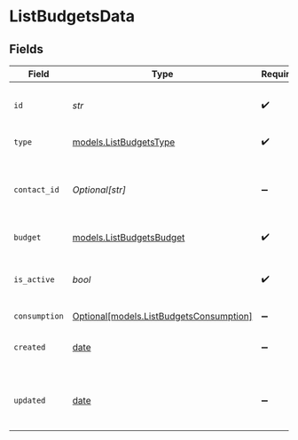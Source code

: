 # ListBudgetsData


## Fields

| Field                                                                          | Type                                                                           | Required                                                                       | Description                                                                    | Example                                                                        |
| ------------------------------------------------------------------------------ | ------------------------------------------------------------------------------ | ------------------------------------------------------------------------------ | ------------------------------------------------------------------------------ | ------------------------------------------------------------------------------ |
| `id`                                                                           | *str*                                                                          | :heavy_check_mark:                                                             | Unique ULID for the budget configuration                                       | 01ARZ3NDEKTSV4RRFFQ69G5FAV                                                     |
| `type`                                                                         | [models.ListBudgetsType](../models/listbudgetstype.md)                         | :heavy_check_mark:                                                             | Budget entity type                                                             | contact                                                                        |
| `contact_id`                                                                   | *Optional[str]*                                                                | :heavy_minus_sign:                                                             | Contact external identifier (present when type is "contact")                   | user_123                                                                       |
| `budget`                                                                       | [models.ListBudgetsBudget](../models/listbudgetsbudget.md)                     | :heavy_check_mark:                                                             | Budget configuration                                                           |                                                                                |
| `is_active`                                                                    | *bool*                                                                         | :heavy_check_mark:                                                             | Whether this budget configuration is currently active                          | true                                                                           |
| `consumption`                                                                  | [Optional[models.ListBudgetsConsumption]](../models/listbudgetsconsumption.md) | :heavy_minus_sign:                                                             | N/A                                                                            |                                                                                |
| `created`                                                                      | [date](https://docs.python.org/3/library/datetime.html#date-objects)           | :heavy_minus_sign:                                                             | The date and time the resource was created                                     |                                                                                |
| `updated`                                                                      | [date](https://docs.python.org/3/library/datetime.html#date-objects)           | :heavy_minus_sign:                                                             | The date and time the resource was last updated                                |                                                                                |
